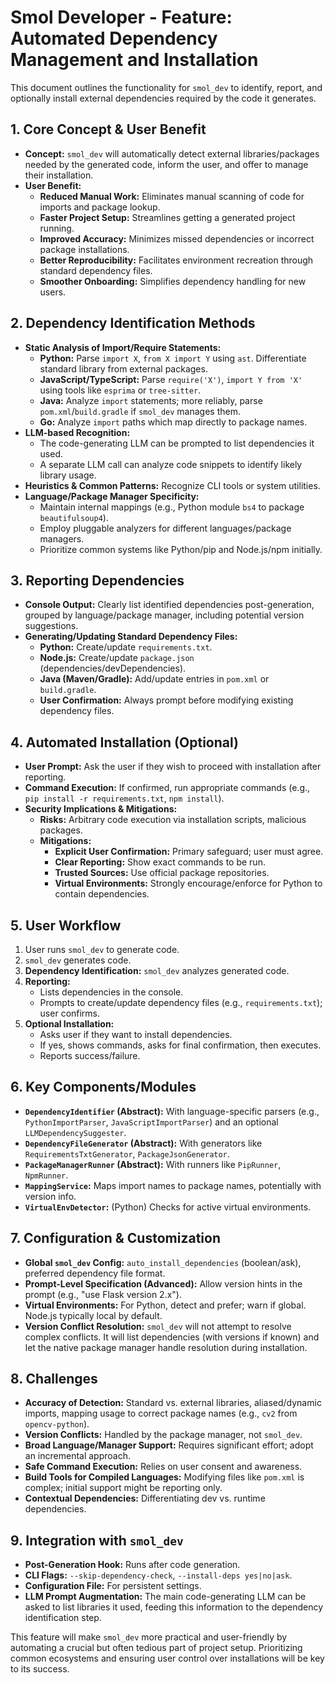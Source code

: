 # Smol Developer - Feature: Automated Dependency Management and Installation

This document outlines the functionality for `smol_dev` to identify, report, and optionally install external dependencies required by the code it generates.

## 1. Core Concept & User Benefit

*   **Concept:** `smol_dev` will automatically detect external libraries/packages needed by the generated code, inform the user, and offer to manage their installation.
*   **User Benefit:**
    *   **Reduced Manual Work:** Eliminates manual scanning of code for imports and package lookup.
    *   **Faster Project Setup:** Streamlines getting a generated project running.
    *   **Improved Accuracy:** Minimizes missed dependencies or incorrect package installations.
    *   **Better Reproducibility:** Facilitates environment recreation through standard dependency files.
    *   **Smoother Onboarding:** Simplifies dependency handling for new users.

## 2. Dependency Identification Methods

*   **Static Analysis of Import/Require Statements:**
    *   **Python:** Parse `import X`, `from X import Y` using `ast`. Differentiate standard library from external packages.
    *   **JavaScript/TypeScript:** Parse `require('X')`, `import Y from 'X'` using tools like `esprima` or `tree-sitter`.
    *   **Java:** Analyze `import` statements; more reliably, parse `pom.xml`/`build.gradle` if `smol_dev` manages them.
    *   **Go:** Analyze `import` paths which map directly to package names.
*   **LLM-based Recognition:**
    *   The code-generating LLM can be prompted to list dependencies it used.
    *   A separate LLM call can analyze code snippets to identify likely library usage.
*   **Heuristics & Common Patterns:** Recognize CLI tools or system utilities.
*   **Language/Package Manager Specificity:**
    *   Maintain internal mappings (e.g., Python module `bs4` to package `beautifulsoup4`).
    *   Employ pluggable analyzers for different languages/package managers.
    *   Prioritize common systems like Python/pip and Node.js/npm initially.

## 3. Reporting Dependencies

*   **Console Output:** Clearly list identified dependencies post-generation, grouped by language/package manager, including potential version suggestions.
*   **Generating/Updating Standard Dependency Files:**
    *   **Python:** Create/update `requirements.txt`.
    *   **Node.js:** Create/update `package.json` (dependencies/devDependencies).
    *   **Java (Maven/Gradle):** Add/update entries in `pom.xml` or `build.gradle`.
    *   **User Confirmation:** Always prompt before modifying existing dependency files.

## 4. Automated Installation (Optional)

*   **User Prompt:** Ask the user if they wish to proceed with installation after reporting.
*   **Command Execution:** If confirmed, run appropriate commands (e.g., `pip install -r requirements.txt`, `npm install`).
*   **Security Implications & Mitigations:**
    *   **Risks:** Arbitrary code execution via installation scripts, malicious packages.
    *   **Mitigations:**
        *   **Explicit User Confirmation:** Primary safeguard; user must agree.
        *   **Clear Reporting:** Show exact commands to be run.
        *   **Trusted Sources:** Use official package repositories.
        *   **Virtual Environments:** Strongly encourage/enforce for Python to contain dependencies.

## 5. User Workflow

1.  User runs `smol_dev` to generate code.
2.  `smol_dev` generates code.
3.  **Dependency Identification:** `smol_dev` analyzes generated code.
4.  **Reporting:**
    *   Lists dependencies in the console.
    *   Prompts to create/update dependency files (e.g., `requirements.txt`); user confirms.
5.  **Optional Installation:**
    *   Asks user if they want to install dependencies.
    *   If yes, shows commands, asks for final confirmation, then executes.
    *   Reports success/failure.

## 6. Key Components/Modules

*   **`DependencyIdentifier` (Abstract):** With language-specific parsers (e.g., `PythonImportParser`, `JavaScriptImportParser`) and an optional `LLMDependencySuggester`.
*   **`DependencyFileGenerator` (Abstract):** With generators like `RequirementsTxtGenerator`, `PackageJsonGenerator`.
*   **`PackageManagerRunner` (Abstract):** With runners like `PipRunner`, `NpmRunner`.
*   **`MappingService`:** Maps import names to package names, potentially with version info.
*   **`VirtualEnvDetector`:** (Python) Checks for active virtual environments.

## 7. Configuration & Customization

*   **Global `smol_dev` Config:** `auto_install_dependencies` (boolean/ask), preferred dependency file format.
*   **Prompt-Level Specification (Advanced):** Allow version hints in the prompt (e.g., "use Flask version 2.x").
*   **Virtual Environments:** For Python, detect and prefer; warn if global. Node.js typically local by default.
*   **Version Conflict Resolution:** `smol_dev` will not attempt to resolve complex conflicts. It will list dependencies (with versions if known) and let the native package manager handle resolution during installation.

## 8. Challenges

*   **Accuracy of Detection:** Standard vs. external libraries, aliased/dynamic imports, mapping usage to correct package names (e.g., `cv2` from `opencv-python`).
*   **Version Conflicts:** Handled by the package manager, not `smol_dev`.
*   **Broad Language/Manager Support:** Requires significant effort; adopt an incremental approach.
*   **Safe Command Execution:** Relies on user consent and awareness.
*   **Build Tools for Compiled Languages:** Modifying files like `pom.xml` is complex; initial support might be reporting only.
*   **Contextual Dependencies:** Differentiating dev vs. runtime dependencies.

## 9. Integration with `smol_dev`

*   **Post-Generation Hook:** Runs after code generation.
*   **CLI Flags:** `--skip-dependency-check`, `--install-deps yes|no|ask`.
*   **Configuration File:** For persistent settings.
*   **LLM Prompt Augmentation:** The main code-generating LLM can be asked to list libraries it used, feeding this information to the dependency identification step.

This feature will make `smol_dev` more practical and user-friendly by automating a crucial but often tedious part of project setup. Prioritizing common ecosystems and ensuring user control over installations will be key to its success.
